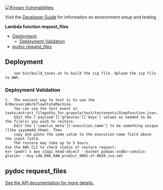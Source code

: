[![Known Vulnerabilities](https://snyk.io/test/github/nasa/cumulus-orca/badge.svg?targetFile=tasks/request_files/requirements.txt)](https://snyk.io/test/github/nasa/cumulus-orca?targetFile=tasks/request_files/requirements.txt)

Visit the [Developer Guide](https://nasa.github.io/cumulus-orca/docs/developer/development-guide/code/contrib-code-intro) for information on environment setup and testing.

**Lambda function request_files**

- [Deployment](#deployment)
  * [Deployment Validation](#deployment-validation)
- [pydoc request_files](#pydoc-request-files)

## Deployment
```
    see bin/build_tasks.sh to build the zip file. Upload the zip file to AWS.
```
<a name="deployment-validation"></a>
### Deployment Validation
```
1.  The easiest way to test is to use the DrRecoveryWorkflowStateMachine.
    You can use the test event in tasks/extract_filepaths_for_granule/test/testevents/StepFunction.json.
    Edit the ['payload']['granules']['keys'] values as needed to be the file(s) you wish to restore.
    Edit the ['cumulus_meta']['execution_name'] to be something unique (like yyyymmdd_hhmm). Then
    copy and paste the same value to the execution name field above the input field.
    The restore may take up to 5 hours.
Use the AWS CLI to check status of restore request:
ex> (podr) λ aws s3api head-object --bucket podaac-sndbx-cumulus-glacier --key L0A_RAD_RAW_product_0001-of-0020.iso.xml
```
<a name="pydoc-request-files"></a>
## pydoc request_files
[See the API documentation for more details.](API.md)